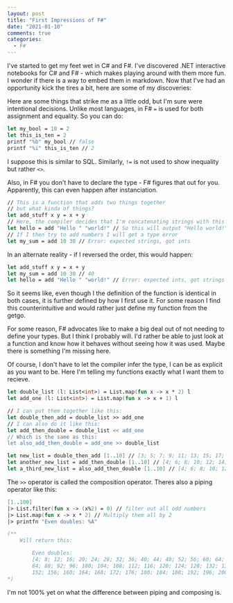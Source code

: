 ```yaml
---
layout: post
title: "First Impressions of F#"
date: "2021-01-10"
comments: true
categories:
  - F#
---
```


I've started to get my feet wet in C# and F#. I've discovered .NET interactive notebooks for C# and F# - which makes playing around with them more fun. I wonder if there is a way to embed them in markdown. Now that I've had an opportunity kick the tires a bit, here are some of my discoveries:

Here are some things that strike me as a little odd, but I'm sure were intentional decisions. Unlike most languages, in F# `=` is used for both assignment and equality. So you can do:

```fsharp
let my_bool = 10 = 2
let this_is_ten = 2
printf "%b" my_bool // false
printf "%i" this_is_ten // 2

```

I suppose this is similar to SQL. Similarly, `!=` is not used to show inequality but rather `<>`.

Also, in F# you don't have to declare the type - F# figures that out for you. Apparently, this can even happen after instanciation.

```fsharp
// This is a function that adds two things together
// but what kinda of things?
let add_stuff x y = x + y
// Here, the compiler decides that I'm concatenating strings with this function
let hello = add "Hello " "world!" // So this will output "Hello world!"
// If I then try to add numbers I will get a type error
let my_sum = add 10 30 // Error: expected strings, got ints
```

In an alternate reality - if I reversed the order, this would happen:

```fsharp
let add_stuff x y = x + y
let my_sum = add 10 30 // 40
let hello = add "Hello " "world!" // Error: expected ints, got strings
```

So it seems like, even though I the definition of the function is identical in both cases, it is further defined by how I first use it. For some reason I find this counterintuitive and would rather just define my function from the getgo.

For some reason, F# advocates like to make a big deal out of not needing to define your types. But I think I probably will. I'd rather be able to just look at a function and know how it behaves without seeing how it was used. Maybe there is something I'm missing here.

Of course, I don't have to let the compiler infer the type, I can be as explicit as you want to be. Here I'm telling my functions exactly what I want them to recieve.

```fsharp
let double_list (l: List<int>) = List.map(fun x -> x * 2) l
let add_one (l: List<int>) = List.map(fun x -> x + 1) l

// I can put them together like this:
let double_then_add = double_list >> add_one
// I can also do it like this:
let add_then_double = double_list << add_one
// Which is the same as this:
let also_add_then_double = add_one >> double_list

let new_list = double_then_add [1..10] // [3; 5; 7; 9; 11; 13; 15; 17; 19; 21]
let another_new_list = add_then_double [1..10] // [4; 6; 8; 10; 12; 14; 16; 18; 20; 22]
let a_third_new_list = also_add_then_double [1..10] // [4; 6; 8; 10; 12; 14; 16; 18; 20; 22]
```

The `>>` operator is called the composition operator.
Theres also a piping operator like this:

```fsharp
[1..100]
|> List.filter(fun x -> (x%2) = 0) // filter out all odd numbers
|> List.map(fun x -> x * 2) // Multiply them all by 2
|> printfn "Even doubles: %A"

(**
    Will return this:

        Even doubles:
        [4; 8; 12; 16; 20; 24; 28; 32; 36; 40; 44; 48; 52; 56; 60; 64; 68; 72; 76; 80;
        84; 88; 92; 96; 100; 104; 108; 112; 116; 120; 124; 128; 132; 136; 140; 144; 148;
        152; 156; 160; 164; 168; 172; 176; 180; 184; 188; 192; 196; 200]
*)
```

I'm not 100% yet on what the difference between piping and composing is.
